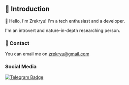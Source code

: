 ## 🌟 Introduction

👋 Hello, I'm Zrekryu! I'm a tech enthusiast and a developer.

I'm an introvert and nature-in-depth researching person.

### 📱 Contact

You can email me on zrekryu@gmail.com

### Social Media

[![Telegram Badge](https://img.shields.io/badge/Telegram-2CA5E0?style=for-the-badge&logo=telegram&logoColor=white)](https://t.me/ZrekryuDev)
